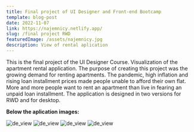 ```yaml
---
title: Final project of UI Designer and Front-end Bootcamp
template: blog-post
date: 2022-11-07
link: https://najemnicy.netlify.app/
slug: /final project RWD
featuredImage: /assets/najemnicy.jpg
description: View of rental aplication
---
```










This is the final project of the UI Designer Course.
Visualization of the apartment rental application.
The purpose of creating this project was the growing demand for renting apartments.
The pandemic, high inflation and rising loan installment prices made people unable to afford their own flat.
More and more people want to rent an apartment than live in  fearing an unpaid loan installment.
The application is designed in two versions for RWD and for desktop.

<strong>Below the aplication images:</strong>


![de_view](/assets/main-project-rwd.jpg " RWD view")
![de_view](/assets/desktop-view-final-project.jpg "Desktop view")
![de_view](/assets/search-list.jpg "Search list view")
![de_view](/assets/registration-login.jpg "Registration and login view")

